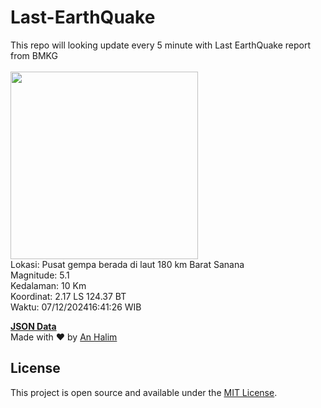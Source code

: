 # Last-EarthQuake
This repo will looking update every 5 minute with Last EarthQuake report from BMKG
<br>
<br>
<img src="https://static.bmkg.go.id/20241207164126.mmi.jpg" width="300"/>
<br>
Lokasi: Pusat gempa berada di laut 180 km Barat Sanana <br>
Magnitude: 5.1 <br>
Kedalaman: 10 Km <br>
Koordinat: 2.17 LS 124.37 BT <br>
Waktu: 07/12/202416:41:26 WIB <br>

<a href="./data/data.json">**JSON Data**</a>
<br>
Made with ❤️ by <a href="https://github.com/an-halim">An Halim</a>
## License

This project is open source and available under the [MIT License](LICENSE).
